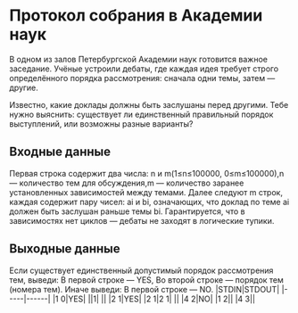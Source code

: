 # Протокол собрания в Академии наук
В одном из залов Петербургской Академии наук готовится важное заседание.
Учёные устроили дебаты, где каждая идея требует строго определённого порядка рассмотрения: сначала одни темы, затем — другие.

Известно, какие доклады должны быть заслушаны перед другими.
Тебе нужно выяснить: существует ли единственный правильный порядок выступлений, или возможны разные варианты?

## Входные данные

Первая строка содержит два числа: n и m(1≤n≤100000, 0≤m≤100000),n — количество тем для обсуждения,m — количество заранее установленных зависимостей между темами.
Далее следуют m строк, каждая содержит пару чисел:
ai и bi, означающих, что доклад по теме 
ai должен быть заслушан раньше темы bi.
Гарантируется, что в зависимостях нет циклов — дебаты не заходят в логические тупики.

## Выходные данные

Если существует единственный допустимый порядок рассмотрения тем, выведи:
В первой строке — YES,
Во второй строке — порядок тем (номера тем).
Иначе выведи:
В первой строке — NO.
|STDIN|STDOUT|
|-----|------|
|1 0|YES|
||1|
||
|2 1|YES|
|2 1|2 1|
||
|4 2|NO|
|1 2||
|4 3||
